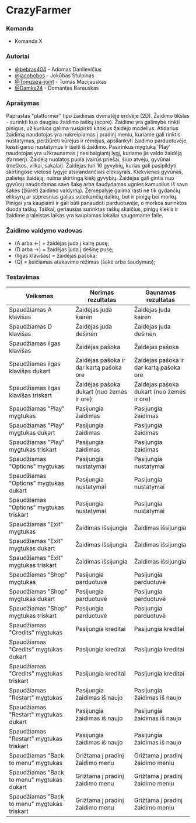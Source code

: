 # CrazyFarmer
### Komanda
* Komanda X

### Autoriai

* [@bebras404] - Adomas Danilevičius
* [@jacobobos] - Jokūbas Stulpinas
* [@Tomzaza-joint] - Tomas Macijauskas
* [@Damke24] - Domantas Barauskas

### Aprašymas

Paprastas "platformer" tipo žaidimas dvimatėje erdvėje (2D). Žaidimo tikslas - surinkti kuo daugiau žaidimo taškų (score). Žaidime yra galimybė rinkti pinigus, už kuriuos galima nusipirkti kitokius žaidėjo modelius. 
Atidarius žaidimą naudotojas yra nukreipiamas į pradinį meniu, kuriame gali rinktis nustatymus, peržiūrėti kūrėjus ir rėmėjus, apsilankyti žaidimo parduotuvėje, keisti garso nustatymus ir išeiti iš žaidimo. Pasirinkus mygtuką 'Play' naudotojas yra užkraunamas į nesibaigiantį lygį, kuriame jis valdo žaidėją (farmerį). Žaidėją nuolatos puola įvairūs priešai, šiuo atvėju, gyvūnai (meškos, vilkai, sakalai).
Žaidėjas turi 10 gyvybių, kurias gali pasipildyti skirtingose vietose lygyje atsirandančiais eleksyrais. Kiekvienas gyvūnas, palietęs žaidėją, nuima skirtingą kiekį gyvybių. Žaidėjas gali gintis nuo gyvūnų naudodamas savo šakę arba šaudydamas ugnies kamuolius iš savo šakės (žiūrėti žaidimo valdymą). 
Žemėpalyje galima rasti ne tik gydančių eliksyrų ar stipresnias galias suteikančių daiktų, bet ir pinigų bei morkų. Pinigai yra kaupiami ir gali būti panaudoti parduotuvėje, o morkos surinktos duoda taškų. Taškai, geriausias surinktas taškų skaičius, pinigų kiekis ir žaidime praleistas laikas yra kaupiamas lokaliai saugomame faile.

### Žaidimo valdymo vadovas
* (A arba <-) = žaidėjas juda į kairę pusę;
* (D arba ->) = žaidėjas juda į dešinę pusę;
* (Ilgas klavišas) = žaidėjas pašoka;
* (Q) = keičiamas atakavimo rėžimas (šakė arba šaudymas);

### Testavimas

| Veiksmas                                     | Norimas rezultatas                         | Gaunamas rezultatas                      |
|----------------------------------------------|--------------------------------------------|------------------------------------------|
| Spaudžiamas A klavišas                       | Žaidėjas juda kairėn                       | Žaidėjas juda kairėn                     |
| Spaudžiamas D klavišas                       | Žaidėjas juda dešinėn                      | Žaidėjas juda dešinėn                    |
| Spaudžiamas ilgas klavišas                   | Žaidėjas pašoka                            | Žaidėjas pašoka                          |
| Spaudžiamas ilgas klavišas dukart            | Žaidėjas pašoka ir dar kartą pašoka ore    | Žaidėjas pašoka ir dar kartą pašoka ore  |
| Spaudžiamas ilgas klavišas triskart          | Žaidėjas pašoka dukart (nuo žemės ir ore)  | Žaidėjas pašoka dukart (nuo žemės ir ore)|
| Spaudžiamas "Play" mygtukas                  | Pasijungia žaidimas                        | Pasijungia žaidimas                      |
| Spaudžiamas "Play" mygtukas dukart           | Pasijungia žaidimas                        | Pasijungia žaidimas                      |
| Spaudžiamas "Play" mygtukas triskart         | Pasijungia žaidimas                        | Pasijungia žaidimas                      |
| Spaudžiamas "Options" mygtukas               | Pasijungia nustatymai                      | Pasijungia nustatymai                    |
| Spaudžiamas "Options" mygtukas dukart        | Pasijungia nustatymai                      | Pasijungia nustatymai                    |
| Spaudžiamas "Options" mygtukas triskart      | Pasijungia nustatymai                      | Pasijungia nustatymai                    |
| Spaudžiamas "Exit" mygtukas                  | Žaidimas išsijungia                        | Žaidimas išsijungia                      |
| Spaudžiamas "Exit" mygtukas dukart           | Žaidimas išsijungia                        | Žaidimas išsijungia                      |
| Spaudžiamas "Exit" mygtukas triskart         | Žaidimas išsijungia                        | Žaidimas išsijungia                      |
| Spaudžiamas "Shop" mygtukas                  | Pasijungia parduotuvė                      | Pasijungia parduotuvė                    |
| Spaudžiamas "Shop" mygtukas dukart           | Pasijungia parduotuvė                      | Pasijungia parduotuvė                    |
| Spaudžiamas "Shop" mygtukas triskart         | Pasijungia parduotuvė                      | Pasijungia parduotuvė                    |
| Spaudžiamas "Credits" mygtukas               | Pasijungia kreditai                        | Pasijungia kreditai                      |
| Spaudžiamas "Credits" mygtukas dukart        | Pasijungia kreditai                        | Pasijungia kreditai                      |
| Spaudžiamas "Credits" mygtukas triskart      | Pasijungia kreditai                        | Pasijungia kreditai                      |
| Spaudžiamas "Restart" mygtukas               | Pasijungia žaidimas iš naujo               | Pasijungia žaidimas iš naujo             |
| Spaudžiamas "Restart" mygtukas dukart        | Pasijungia žaidimas iš naujo               | Pasijungia žaidimas iš naujo             |
| Spaudžiamas "Restart" mygtukas triskart      | Pasijungia žaidimas iš naujo               | Pasijungia žaidimas iš naujo             |
| Spaudžiamas "Back to menu" mygtukas          | Grižtama į pradinį žaidimo menu            | Grižtama į pradinį žaidimo meniu         |
| Spaudžiamas "Back to menu" mygtukas dukart   | Grižtama į pradinį žaidimo menu            | Grižtama į pradinį žaidimo meniu         |
| Spaudžiamas "Back to menu" mygtukas triskart | Grižtama į pradinį žaidimo menu            | Grižtama į pradinį žaidimo meniu         |

[@bebras404]: <https://github.com/bebras404>
[@jacobobos]: <https://github.com/jacobobos>
[@Tomzaza-joint]: <https://github.com/Tomzaza-joint>
[@Damke24]: <https://github.com/Damke24>



